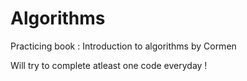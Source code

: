 Algorithms
==========

Practicing book :
Introduction to algorithms by Cormen

Will try to complete atleast one code everyday !
